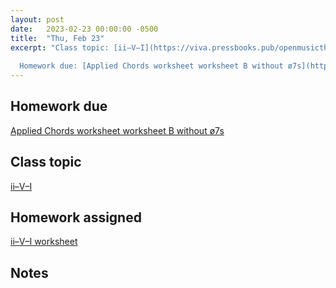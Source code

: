 ```yaml
---
layout: post
date:   2023-02-23 00:00:00 -0500
title:  "Thu, Feb 23"
excerpt: "Class topic: [ii–V–I](https://viva.pressbooks.pub/openmusictheory/chapter/ii-v-i/)
  
  Homework due: [Applied Chords worksheet worksheet B without ø7s](https://viva.pressbooks.pub/openmusictheory/chapter/tonicization/#assignments)"
---
```


## Homework due

[Applied Chords worksheet worksheet B without ø7s](https://viva.pressbooks.pub/openmusictheory/chapter/tonicization/#assignments)

## Class topic

[ii–V–I](https://viva.pressbooks.pub/openmusictheory/chapter/ii-v-i/)

## Homework assigned

[ii–V–I worksheet](https://viva.pressbooks.pub/openmusictheory/chapter/ii-v-i/#assignments)

## Notes


